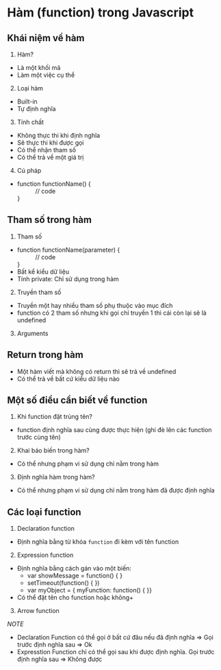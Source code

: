 # Hàm (function) trong Javascript


## Khái niệm về hàm
1. Hàm?
- Là một khối mã
- Làm một việc cụ thể

2. Loại hàm
- Built-in
- Tự định nghĩa

3. Tính chất
- Không thực thi khi định nghĩa
- Sẽ thực thi khi được gọi
- Có thể nhận tham số
- Có thể trả về một giá trị

4. Cú pháp
* function functionName() {<br>
&emsp;&emsp;&emsp;// code<br>
}

## Tham số trong hàm
1. Tham số
- function functionName(parameter) {<br>
&emsp;&emsp;&emsp;// code<br>
}
- Bất kể kiểu dữ liệu
- Tính private: Chỉ sử dụng trong hàm

2. Truyền tham số
- Truyền một hay nhiều tham số phụ thuộc vào mục đích
- function có 2 tham số nhưng khi gọi chỉ truyền 1 thì cái còn lại sẽ là undefined

3. Arguments

## Return trong hàm
- Một hàm viết mà không có return thì sẽ trả về undefined
- Có thể trả về bất cứ kiểu dữ liệu nào

## Một số điều cần biết về function
1. Khi function đặt trùng tên?
- function định nghĩa sau cùng được thực hiện (ghi đè lên các function trước cùng tên)

2. Khai báo biến trong hàm?
- Có thể nhưng phạm vi sử dụng chỉ nằm trong hàm

3. Định nghĩa hàm trong hàm?
- Có thể nhưng phạm vi sử dụng chỉ nằm trong hàm đã được định nghĩa

## Các loại function
1. Declaration function
- Định nghĩa bằng từ khóa `function` đi kèm với tên function

2. Expression function
- Định nghĩa bằng cách gán vào một biến:<br>
    * var showMessage = function() { }
    * setTimeout(function() { })
    * var myObject = { myFunction: function() { }}
- Có thể đặt tên cho function hoặc không+

3. Arrow function

*NOTE*
 * Declaration Function có thể gọi ở bất cứ đâu nếu đã định nghĩa => Gọi trước định nghĩa sau => Ok
 * Expresstion Function chỉ có thể gọi sau khi được định nghĩa. Gọi trước định nghĩa sau => Không được